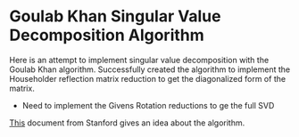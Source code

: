# Goulab Khan Singular Value Decomposition Algorithm

Here is an attempt to implement singular value decomposition with the Goulab Khan algorithm. Successfully created the algorithm to implement the Householder reflection matrix reduction to get the diagonalized form of the matrix.
* Need to implement the Givens Rotation reductions to ge the full SVD

[This](https://web.stanford.edu/class/cme335/lecture6.pdf) document from Stanford gives an idea about the algorithm.
